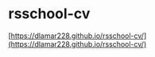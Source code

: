 # rsschool-cv #
[https://dlamar228.github.io/rsschool-cv/](https://dlamar228.github.io/rsschool-cv/)
